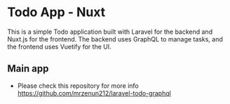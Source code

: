 # Todo App - Nuxt 

This is a simple Todo application built with Laravel for the backend and Nuxt.js for the frontend. The backend uses GraphQL to manage tasks, and the frontend uses Vuetify for the UI.

## Main app

- Please check this repository for more info https://github.com/mrzenun212/laravel-todo-graphql

